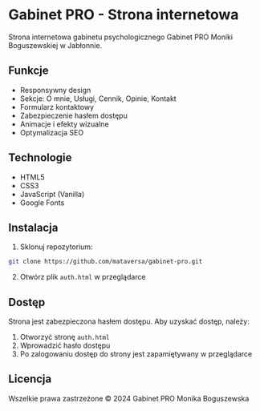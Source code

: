 # Gabinet PRO - Strona internetowa

Strona internetowa gabinetu psychologicznego Gabinet PRO Moniki Boguszewskiej w Jabłonnie.

## Funkcje

- Responsywny design
- Sekcje: O mnie, Usługi, Cennik, Opinie, Kontakt
- Formularz kontaktowy
- Zabezpieczenie hasłem dostępu
- Animacje i efekty wizualne
- Optymalizacja SEO

## Technologie

- HTML5
- CSS3
- JavaScript (Vanilla)
- Google Fonts

## Instalacja

1. Sklonuj repozytorium:

```bash
git clone https://github.com/mataversa/gabinet-pro.git
```

2. Otwórz plik `auth.html` w przeglądarce

## Dostęp

Strona jest zabezpieczona hasłem dostępu. Aby uzyskać dostęp, należy:

1. Otworzyć stronę `auth.html`
2. Wprowadzić hasło dostępu
3. Po zalogowaniu dostęp do strony jest zapamiętywany w przeglądarce

## Licencja

Wszelkie prawa zastrzeżone © 2024 Gabinet PRO Monika Boguszewska
